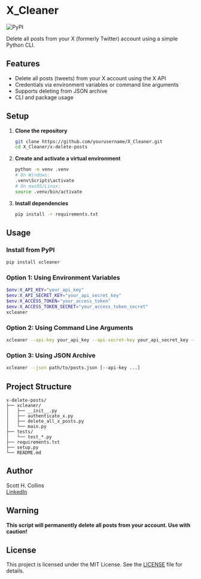
# X_Cleaner

![PyPI](https://img.shields.io/pypi/v/xcleaner?color=blue)

Delete all posts from your X (formerly Twitter) account using a simple Python CLI.

## Features
- Delete all posts (tweets) from your X account using the X API
- Credentials via environment variables or command line arguments
- Supports deleting from JSON archive
- CLI and package usage

## Setup
1. **Clone the repository**
	```sh
	git clone https://github.com/yourusername/X_Cleaner.git
	cd X_Cleaner/x-delete-posts
	```
2. **Create and activate a virtual environment**
	```sh
	python -m venv .venv
	# On Windows:
	.venv\Scripts\activate
	# On macOS/Linux:
	source .venv/bin/activate
	```
3. **Install dependencies**
	```sh
	pip install -r requirements.txt
	```


## Usage

### Install from PyPI
```sh
pip install xcleaner
```

### Option 1: Using Environment Variables
```powershell
$env:X_API_KEY="your_api_key"
$env:X_API_SECRET_KEY="your_api_secret_key"
$env:X_ACCESS_TOKEN="your_access_token"
$env:X_ACCESS_TOKEN_SECRET="your_access_token_secret"
xcleaner
```

### Option 2: Using Command Line Arguments
```sh
xcleaner --api-key your_api_key --api-secret-key your_api_secret_key --access-token your_access_token --access-token-secret your_access_token_secret
```

### Option 3: Using JSON Archive
```sh
xcleaner --json path/to/posts.json [--api-key ...]
```

## Project Structure
```
x-delete-posts/
├── xcleaner/
│   ├── __init__.py
│   ├── authenticate_x.py
│   ├── delete_all_x_posts.py
│   └── main.py
├── tests/
│   └── test_*.py
├── requirements.txt
├── setup.py
└── README.md
```

## Author
Scott H. Collins  
[LinkedIn](https://www.linkedin.com/in/scotthcollins/)

## Warning
**This script will permanently delete all posts from your account. Use with caution!**

## License

This project is licensed under the MIT License. See the [LICENSE](LICENSE) file for details.
